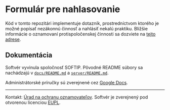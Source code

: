 # Formulár pre nahlasovanie

Kód v tomto repozitári implementuje dotazník, prostredníctvom ktorého je možné popísať nezákonnú činnosť a nahlásiť nekalú praktiku. Bližšie informácie o oznamovaní protispoločenskej činnosti sa dozviete na [tejto adrese](https://www.oznamovatelia.sk/chcem-oznamit/).

## Dokumentácia

Softvér vyvinula spoločnosť SOFTIP. Pôvodné README súbory sa nachádzajú v [`docs/README.md`](./docs/README.md) a [`server/README.md`](./server/README.md).

Administrátorské príručky sú zverejnené cez [Google Docs](https://drive.google.com/drive/folders/1_qiIa9MMa1ZJCLt8YvBSSRraSLmLEVWw).

---

Kontakt: [Úrad na ochranu oznamovateľov](https://www.oznamovatelia.sk/). Softvér je zverejnený pod otvorenou licenciou [EUPL](LICENSE.txt).
